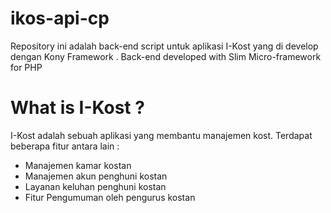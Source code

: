 # ikos-api-cp
  Repository ini adalah back-end script untuk aplikasi I-Kost yang di develop dengan Kony Framework
  . 
  Back-end developed with Slim Micro-framework for PHP

# What is I-Kost ?

I-Kost adalah sebuah aplikasi yang membantu manajemen kost. Terdapat beberapa fitur antara lain :

- Manajemen kamar kostan
- Manajemen akun penghuni kostan
- Layanan keluhan penghuni kostan
- Fitur Pengumuman oleh pengurus kostan

